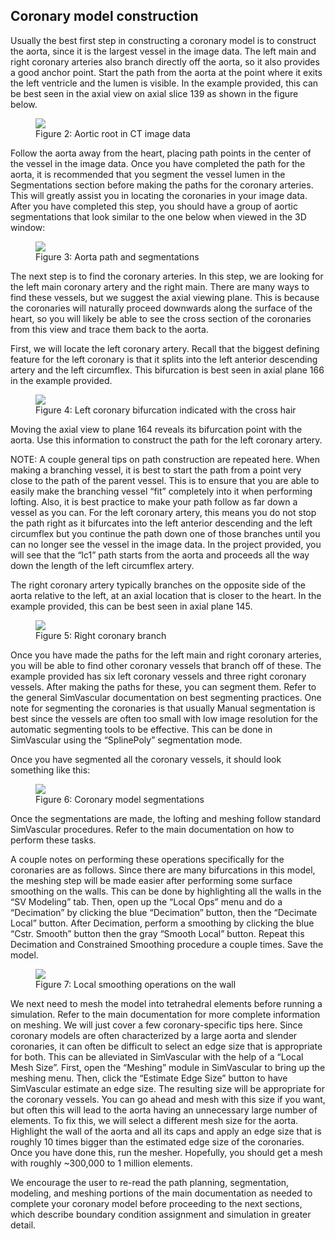 ## Coronary model construction

Usually the best first step in constructing a coronary model is to construct the aorta, since it is the largest vessel in the image data. The left main and right coronary arteries also branch directly off the aorta, so it also provides a good anchor point. Start the path from the aorta at the point where it exits the left ventricle and the lumen is visible. In the example provided, this can be best seen in the axial view on axial slice 139 as shown in the figure below.

<figure>
  <img class="svImg svImgMd" src="/clinical/coronary/imgs/aortic_root_image.png">
  <figcaption class="svCaption" >Figure 2: Aortic root in CT image data</figcaption>
</figure>

Follow the aorta away from the heart, placing path points in the center of the vessel in the image data. Once you have completed the path for the aorta, it is recommended that you segment the vessel lumen in the Segmentations section before making the paths for the coronary arteries. This will greatly assist you in locating the coronaries in your image data. After you have completed this step, you should have a group of aortic segmentations that look similar to the one below when viewed in the 3D window:

<figure>
  <img class="svImg svImgMd" src="/clinical/coronary/imgs/aorta_path_and_segmentation.png">
  <figcaption class="svCaption" >Figure 3: Aorta path and segmentations</figcaption>
</figure>

The next step is to find the coronary arteries. In this step, we are looking for the left main coronary artery and the right main. There are many ways to find these vessels, but we suggest the axial viewing plane. This is because the coronaries will naturally proceed downwards along the surface of the heart, so you will likely be able to see the cross section of the coronaries from this view and trace them back to the aorta.

First, we will locate the left coronary artery. Recall that the biggest defining feature for the left coronary is that it splits into the left anterior descending artery and the left circumflex. This bifurcation is best seen in axial plane 166 in the example provided.

<figure>
  <img class="svImg svImgMd" src="/clinical/coronary/imgs/left_bifurcation.png">
  <figcaption class="svCaption" >Figure 4: Left coronary bifurcation indicated with the cross hair</figcaption>
</figure>

Moving the axial view to plane 164 reveals its bifurcation point with the aorta. Use this information to construct the path for the left coronary artery.

NOTE: A couple general tips on path construction are repeated here. When making a branching vessel, it is best to start the path from a point very close to the path of the parent vessel. This is to ensure that you are able to easily make the branching vessel “fit” completely into it when performing lofting. Also, it is best practice to make your path follow as far down a vessel as you can. For the left coronary artery, this means you do not stop the path right as it bifurcates into the left anterior descending and the left circumflex but you continue the path down one of those branches until you can no longer see the vessel in the image data. In the project provided, you will see that the “lc1” path starts from the aorta and proceeds all the way down the length of the left circumflex artery.

The right coronary artery typically branches on the opposite side of the aorta relative to the left, at an axial location that is closer to the heart. In the example provided, this can be best seen in axial plane 145.

<figure>
  <img class="svImg svImgMd" src="/clinical/coronary/imgs/right_coronary.png">
  <figcaption class="svCaption" >Figure 5: Right coronary branch</figcaption>
</figure>

Once you have made the paths for the left main and right coronary arteries, you will be able to find other coronary vessels that branch off of these. The example provided has six left coronary vessels and three right coronary vessels. After making the paths for these, you can segment them. Refer to the general SimVascular documentation on best segmenting practices. One note for segmenting the coronaries is that usually Manual segmentation is best since the vessels are often too small with low image resolution for the automatic segmenting tools to be effective. This can be done in SimVascular using the “SplinePoly” segmentation mode.

Once you have segmented all the coronary vessels, it should look something like this:

<figure>
  <img class="svImg svImgMd" src="/clinical/coronary/imgs/segmentations.png">
  <figcaption class="svCaption" >Figure 6: Coronary model segmentations</figcaption>
</figure>

Once the segmentations are made, the lofting and meshing follow standard SimVascular procedures. Refer to the main documentation on how to perform these tasks.

A couple notes on performing these operations specifically for the coronaries are as follows. Since there are many bifurcations in this model, the meshing step will be made easier after performing some surface smoothing on the walls. This can be done by highlighting all the walls in the “SV Modeling” tab. Then, open up the “Local Ops” menu and do a “Decimation” by clicking the blue “Decimation” button, then the “Decimate Local” button. After Decimation, perform a smoothing by clicking the blue “Cstr. Smooth” button then the gray “Smooth Local” button. Repeat this Decimation and Constrained Smoothing procedure a couple times. Save the model.

<figure>
  <img class="svImg svImgMd" src="/clinical/coronary/imgs/local_smoothing_options.png">
  <figcaption class="svCaption" >Figure 7: Local smoothing operations on the wall</figcaption>
</figure>

We next need to mesh the model into tetrahedral elements before running a simulation. Refer to the main documentation for more complete information on meshing. We will just cover a few coronary-specific tips here. Since coronary models are often characterized by a large aorta and slender coronaries, it can often be difficult to select an edge size that is appropriate for both. This can be alleviated in SimVascular with the help of a “Local Mesh Size”. First, open the “Meshing” module in SimVascular to bring up the meshing menu. Then, click the “Estimate Edge Size” button to have SimVascular estimate an edge size. The resulting size will be appropriate for the coronary vessels. You can go ahead and mesh with this size if you want, but often this will lead to the aorta having an unnecessary large number of elements. To fix this, we will select a different mesh size for the aorta. Highlight the wall of the aorta and all its caps and apply an edge size that is roughly 10 times bigger than the estimated edge size of the coronaries. Once you have done this, run the mesher. Hopefully, you should get a mesh with roughly ~300,000 to 1 million elements.

We encourage the user to re-read the path planning, segmentation, modeling, and meshing portions of the main documentation as needed to complete your coronary model before proceeding to the next sections, which describe boundary condition assignment and simulation in greater detail.
